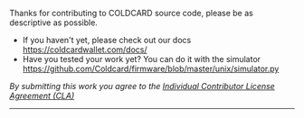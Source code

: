 Thanks for contributing to COLDCARD source code, please be as descriptive as possible.

- If you haven't yet, please check out our docs https://coldcardwallet.com/docs/
- Have you tested your work yet? You can do it with the simulator https://github.com/Coldcard/firmware/blob/master/unix/simulator.py

*By submitting this work you agree to the [Individual Contributor License Agreement (CLA)](https://raw.githubusercontent.com/Coldcard/firmware/master/CONTRIBUTING.md)*

---
